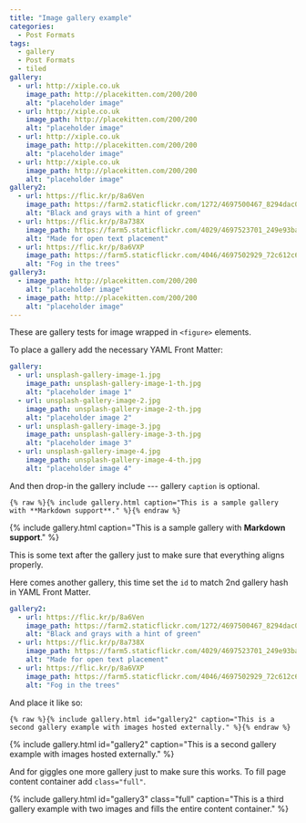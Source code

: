 ```yaml
---
title: "Image gallery example"
categories:
  - Post Formats
tags:
  - gallery
  - Post Formats
  - tiled
gallery:
  - url: http://xiple.co.uk
    image_path: http://placekitten.com/200/200
    alt: "placeholder image"
  - url: http://xiple.co.uk
    image_path: http://placekitten.com/200/200
    alt: "placeholder image"
  - url: http://xiple.co.uk
    image_path: http://placekitten.com/200/200
    alt: "placeholder image"
  - url: http://xiple.co.uk
    image_path: http://placekitten.com/200/200
    alt: "placeholder image"
gallery2:
  - url: https://flic.kr/p/8a6Ven
    image_path: https://farm2.staticflickr.com/1272/4697500467_8294dac099_q.jpg
    alt: "Black and grays with a hint of green"
  - url: https://flic.kr/p/8a738X
    image_path: https://farm5.staticflickr.com/4029/4697523701_249e93ba23_q.jpg
    alt: "Made for open text placement"
  - url: https://flic.kr/p/8a6VXP
    image_path: https://farm5.staticflickr.com/4046/4697502929_72c612c636_q.jpg
    alt: "Fog in the trees"
gallery3:
  - image_path: http://placekitten.com/200/200
    alt: "placeholder image"
  - image_path: http://placekitten.com/200/200
    alt: "placeholder image"
---
```


These are gallery tests for image wrapped in `<figure>` elements.

To place a gallery add the necessary YAML Front Matter:

```yaml
gallery:
  - url: unsplash-gallery-image-1.jpg
    image_path: unsplash-gallery-image-1-th.jpg
    alt: "placeholder image 1"
  - url: unsplash-gallery-image-2.jpg
    image_path: unsplash-gallery-image-2-th.jpg
    alt: "placeholder image 2"
  - url: unsplash-gallery-image-3.jpg
    image_path: unsplash-gallery-image-3-th.jpg
    alt: "placeholder image 3"
  - url: unsplash-gallery-image-4.jpg
    image_path: unsplash-gallery-image-4-th.jpg
    alt: "placeholder image 4"
```

And then drop-in the gallery include --- gallery `caption` is optional.

```liquid
{% raw %}{% include gallery.html caption="This is a sample gallery with **Markdown support**." %}{% endraw %}
```

{% include gallery.html caption="This is a sample gallery with **Markdown support**." %}

This is some text after the gallery just to make sure that everything aligns properly.

Here comes another gallery, this time set the `id` to match 2nd gallery hash in YAML Front Matter.

```yaml
gallery2:
  - url: https://flic.kr/p/8a6Ven
    image_path: https://farm2.staticflickr.com/1272/4697500467_8294dac099_q.jpg
    alt: "Black and grays with a hint of green"
  - url: https://flic.kr/p/8a738X
    image_path: https://farm5.staticflickr.com/4029/4697523701_249e93ba23_q.jpg
    alt: "Made for open text placement"
  - url: https://flic.kr/p/8a6VXP
    image_path: https://farm5.staticflickr.com/4046/4697502929_72c612c636_q.jpg
    alt: "Fog in the trees"
```

And place it like so: 

```liquid
{% raw %}{% include gallery.html id="gallery2" caption="This is a second gallery example with images hosted externally." %}{% endraw %}
```

{% include gallery.html id="gallery2" caption="This is a second gallery example with images hosted externally." %}

And for giggles one more gallery just to make sure this works. To fill page content container add `class="full"`.

{% include gallery.html id="gallery3" class="full" caption="This is a third gallery example with two images and fills the entire content container." %}